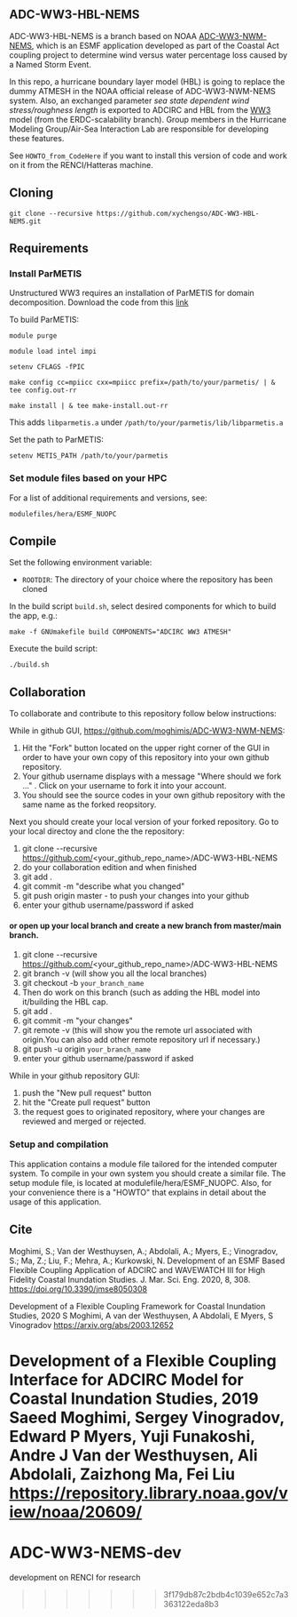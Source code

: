 ## ADC-WW3-HBL-NEMS

ADC-WW3-HBL-NEMS is a branch based on NOAA [ADC-WW3-NWM-NEMS](https://github.com/noaa-ocs-modeling/ADC-WW3-NWM-NEMS), which is an ESMF application developed as part of the Coastal Act
coupling project to determine wind versus water percentage loss caused by a 
Named Storm Event. 

In this repo, a hurricane boundary layer model (HBL) is going to replace the dummy ATMESH in the NOAA official release of ADC-WW3-NWM-NEMS system. 
Also, an exchanged parameter _sea state dependent wind stress/roughness length_ is exported to ADCIRC and HBL from the [WW3](https://github.com/erdc/WW3.git) model (from the ERDC-scalability branch).
Group members in the Hurricane Modeling Group/Air-Sea Interaction Lab are responsible for developing these features.

See `HOWTO_from_CodeHere` if you want to install this version of code and work on it from the RENCI/Hatteras machine. 

## Cloning
    git clone --recursive https://github.com/xychengso/ADC-WW3-HBL-NEMS.git

## Requirements

### Install ParMETIS

Unstructured WW3 requires an installation of ParMETIS for domain decomposition. Download the code from this [link](http://glaros.dtc.umn.edu/gkhome/metis/parmetis/download)  

To build ParMETIS:  

    module purge  

    module load intel impi  

    setenv CFLAGS -fPIC  

    make config cc=mpiicc cxx=mpiicc prefix=/path/to/your/parmetis/ | & tee config.out-rr  

    make install | & tee make-install.out-rr  

This adds `libparmetis.a` under `/path/to/your/parmetis/lib/libparmetis.a`  

Set the path to ParMETIS:  

    setenv METIS_PATH /path/to/your/parmetis  

### Set module files based on your HPC

For a list of additional requirements and versions, see:

    modulefiles/hera/ESMF_NUOPC


## Compile

Set the following environment variable:

- `ROOTDIR`: The directory of your choice where the repository has been cloned

In the build script `build.sh`, select desired components for which to build the app, e.g.:

    make -f GNUmakefile build COMPONENTS="ADCIRC WW3 ATMESH"

Execute the build script:

    ./build.sh


## Collaboration

To collaborate and contribute to this repository follow below instructions:

While in github GUI, https://github.com/moghimis/ADC-WW3-NWM-NEMS:

1) Hit the "Fork" button located on the upper right corner of the GUI in order 
   to have your own copy of this repository into your own github repository.
2) Your github username displays with a message "Where should we fork ..." . 
   Click on your username to fork it into your account. 
3) You should see the source codes in your own github repository with the same 
   name as the forked reopsitory.

Next you should create your local version of your forked repository. 
Go to your local directoy and clone the the repository:

1) git clone --recursive https://github.com/<your_github_repo_name>/ADC-WW3-HBL-NEMS
2) do your collaboration edition and when finished 
3) git add .
4) git commit -m "describe what you changed"
5) git push origin master - to push your changes into your github
6) enter your github username/password if asked

#### or open up your local branch and create a new branch from master/main branch. 
1) git clone --recursive https://github.com/<your_github_repo_name>/ADC-WW3-HBL-NEMS
2) git branch -v (will show you all the local branches)
3) git checkout -b `your_branch_name`
4) Then do work on this branch (such as adding the HBL model into it/building the HBL cap.
5) git add .
6) git commit -m "your changes"
7) git remote -v (this will show you the remote url associated with origin.You can also add other remote repository url if necessary.)
8) git push -u origin `your_branch_name`
9) enter your github username/password if asked


While in your github repository GUI:

1) push the "New pull request" button 
2) hit the "Create pull request" button
3) the request goes to originated repository, where your changes are reviewed and 
   merged or rejected.

### Setup and compilation

This application contains a module file tailored for the intended computer system.
To compile in your own system you should create a similar file.  The setup module
file, is located at modulefile/hera/ESMF_NUOPC. Also, for your  convenience there
is a "HOWTO" that explains in detail about the usage of this application.


## Cite

Moghimi, S.; Van der Westhuysen, A.; Abdolali, A.; Myers, E.; Vinogradov, S.; Ma, Z.; Liu, F.; Mehra, A.; Kurkowski, N. Development of an ESMF Based Flexible Coupling Application of ADCIRC and WAVEWATCH III for High Fidelity Coastal Inundation Studies. J. Mar. Sci. Eng. 2020, 8, 308.  https://doi.org/10.3390/jmse8050308

Development of a Flexible Coupling Framework for Coastal Inundation Studies, 2020 S Moghimi, A van der Westhuysen, A Abdolali, E Myers, S Vinogradov
https://arxiv.org/abs/2003.12652

Development of a Flexible Coupling Interface for ADCIRC Model for Coastal Inundation Studies, 2019 Saeed Moghimi, Sergey Vinogradov, Edward P Myers, Yuji Funakoshi, Andre J Van der Westhuysen, Ali Abdolali, Zaizhong Ma, Fei Liu https://repository.library.noaa.gov/view/noaa/20609/
=======
# ADC-WW3-NEMS-dev
development on RENCI for research
>>>>>>> 3f179db87c2bdb4c1039e652c7a3363122eda8b3
